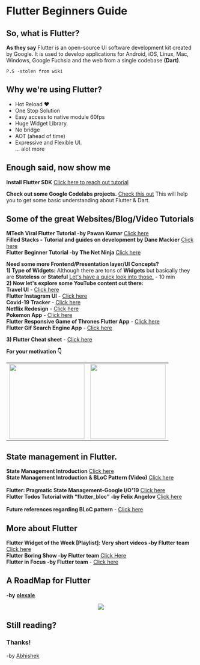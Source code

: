 # Flutter Beginners Guide 
## So, what is Flutter?
**As they say** Flutter is an open-source UI software development kit created by Google. It is used to develop applications for Android, iOS, Linux, Mac, Windows, Google Fuchsia and the web from a single codebase **(Dart)**.
```
P.S -stolen from wiki
```
## Why we're using Flutter?
<ul>
<li>Hot Reload ❤️</li>
<li>One Stop Solution</li>
<li>Easy access to native module 60fps</li>
<li>Huge Widget Library.</li>
<li>No bridge</li>
<li>AOT (ahead of time)</li>
<li>Expressive and Flexible UI.</li>
... alot more
</ul>

## Enough said, now show me 
**Install Flutter SDK**
[Click here to reach out tutorial](https://www.tutorialspoint.com/flutter/flutter_installation.htm)

**Check out some  Google Codelabs projects.**
[Check this out](https://flutter.dev/docs/codelabs) This will help you to get some basic understanding about Flutter & Dart.

## Some of the great Websites/Blog/Video Tutorials

**MTech Viral Flutter Tutorial -by Pawan Kumar** [Click here](https://www.youtube.com/c/MTechViral/playlists)
</br>
**Filled Stacks - Tutorial and guides on development by Dane Mackier** [Click here](https://www.filledstacks.com/)
</br>
**Flutter Beginner Tutorial -by The Net Ninja** [Click here](https://www.youtube.com/watch?v=1ukSR1GRtMU&list=PL4cUxeGkcC9jLYyp2Aoh6hcWuxFDX6PBJ)

**Need some more Frontend/Presentation layer/UI Concepts?**
</br>
**1) Type of Widgets:** Although there are tons of **Widgets** but basically they are **Stateless** or **Stateful** [Let's have a quick look into those.](https://medium.com/flutter-community/flutter-stateful-vs-stateless-db325309deae) - 10 min
</br>
**2) Now let's explore some YouTube content out there:**
</br>
**Travel UI** - [Click here](https://www.youtube.com/watch?v=CSa6Ocyog4U)
</br>
**Flutter Instagram UI** - [Click here](https://www.youtube.com/watch?v=WYL66RNZpDI)
</br>
**Covid-19 Tracker** - [Click here](https://www.youtube.com/watch?v=krU-ASLb8lM)
</br>
**Netflix Redesign** -  [Click here](https://www.youtube.com/watch?v=sgfMdhV4HQI)
</br>
 **Pokemon App** - [Click here](https://youtu.be/yeXJqZCiwTQ)
 </br>
**Flutter Responsive Game of Thrones Flutter App** - [Click here](https://youtu.be/c0-dC74Sw9Y)
</br>
**Flutter Gif Search Engine App** - [Click here](https://youtu.be/akMH3UOvYu8)

**3) Flutter Cheat sheet** -  [Click here](https://medium.com/flutter-community/flutter-layout-cheat-sheet-5363348d037e)

**For your motivation 👇**
<div style="text-align: center"><table><tr>
  <td style="text-align: center">
<img src="https://camo.githubusercontent.com/23d3c78b0a2b645567630468bd68d54c02c2076a/68747470733a2f2f63646e2e3264696d656e73696f6e732e636f6d2f315f53746172742e676966" width="200"/>
</td>
  <td style="text-align: center">
  <a href="https://twitter.com/BlueAquilae/status/1049315328835182592">
    <img src="https://i.imgur.com/1Xdsp92.gif" width="200"/></a>
</td>
</tr></table></div>


## State management in Flutter.

**State Management Introduction** [Click here](https://medium.com/@azamsharp/introduction-to-state-management-in-flutter-40ff07f00f81)
</br>
**State Management Introduction  & BLoC Pattern (Video)** [Click here](https://www.youtube.com/watch?v=jdUBV7AWL2U)
</br></br>
**Flutter: Pragmatic State Management-Google I/O'19** [Click here](https://www.youtube.com/watch?v=d_m5csmrf7I)
</br>
**Flutter Todos Tutorial with “flutter_bloc” -by Felix Angelov** [Click here](https://medium.com/flutter-community/flutter-todos-tutorial-with-flutter-bloc-d9dd833f9df3)
</br></br>
**Future references regarding BLoC pattern** - [Click here](https://bloclibrary.dev/#/)

## More about Flutter

**Flutter Widget of the Week [Playlist]: Very short videos -by Flutter team** [Click here](https://www.youtube.com/watch?v=b_sQ9bMltGU&list=PLjxrf2q8roU23XGwz3Km7sQZFTdB996iG)
</br>
**Flutter Boring Show -by Flutter team** [Click Here](https://www.youtube.com/watch?v=vqPG1tU6-c0)
</br>
**Flutter in Focus -by Flutter team** - [Click here](https://www.youtube.com/watch?v=wgTBLj7rMPM&list=PLjxrf2q8roU2HdJQDjJzOeO6J3FoFLWr2)
</br>

## A RoadMap for Flutter 
**-by** [**olexale**](https://github.com/olexale)
<div style="text-align: center">
<img src="https://github.com/olexale/flutter_roadmap/blob/master/images/FlutterRoadmap.png?raw=true"/>
</div>

## Still reading? 
### Thanks!					
-by [Abhishek](https://github.com/iamabhishek229313)
